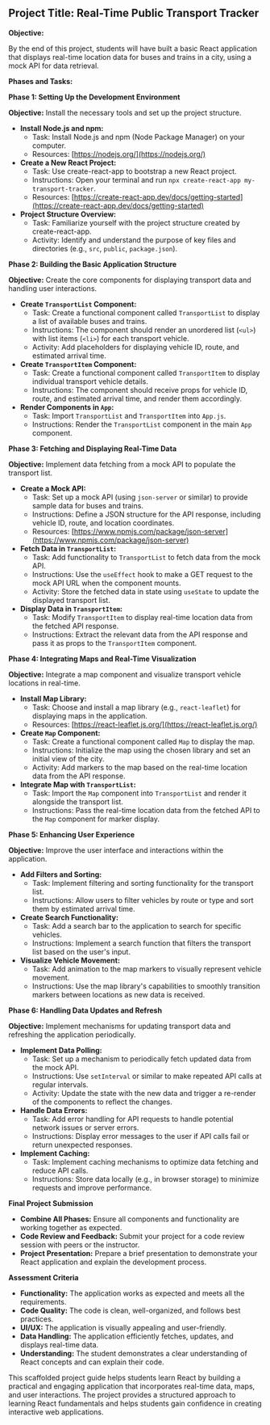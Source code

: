 ## Project Title: Real-Time Public Transport Tracker

**Objective:**

By the end of this project, students will have built a basic React application that displays real-time location data for buses and trains in a city, using a mock API for data retrieval.

**Phases and Tasks:**

**Phase 1: Setting Up the Development Environment**

**Objective:** Install the necessary tools and set up the project structure.

* **Install Node.js and npm:**
    * Task: Install Node.js and npm (Node Package Manager) on your computer.
    * Resources: [https://nodejs.org/](https://nodejs.org/)
* **Create a New React Project:**
    * Task: Use create-react-app to bootstrap a new React project.
    * Instructions: Open your terminal and run `npx create-react-app my-transport-tracker`.
    * Resources: [https://create-react-app.dev/docs/getting-started](https://create-react-app.dev/docs/getting-started)
* **Project Structure Overview:**
    * Task: Familiarize yourself with the project structure created by create-react-app.
    * Activity: Identify and understand the purpose of key files and directories (e.g., `src`, `public`, `package.json`).

**Phase 2: Building the Basic Application Structure**

**Objective:** Create the core components for displaying transport data and handling user interactions.

* **Create `TransportList` Component:**
    * Task: Create a functional component called `TransportList` to display a list of available buses and trains.
    * Instructions: The component should render an unordered list (`<ul>`) with list items (`<li>`) for each transport vehicle.
    * Activity: Add placeholders for displaying vehicle ID, route, and estimated arrival time.
* **Create `TransportItem` Component:**
    * Task: Create a functional component called `TransportItem` to display individual transport vehicle details.
    * Instructions: The component should receive props for vehicle ID, route, and estimated arrival time, and render them accordingly.
* **Render Components in `App`:**
    * Task: Import `TransportList` and `TransportItem` into `App.js`.
    * Instructions: Render the `TransportList` component in the main `App` component.

**Phase 3: Fetching and Displaying Real-Time Data**

**Objective:** Implement data fetching from a mock API to populate the transport list.

* **Create a Mock API:**
    * Task:  Set up a mock API (using `json-server` or similar) to provide sample data for buses and trains.
    * Instructions: Define a JSON structure for the API response, including vehicle ID, route, and location coordinates.
    * Resources: [https://www.npmjs.com/package/json-server](https://www.npmjs.com/package/json-server)
* **Fetch Data in `TransportList`:**
    * Task: Add functionality to `TransportList` to fetch data from the mock API.
    * Instructions: Use the `useEffect` hook to make a GET request to the mock API URL when the component mounts.
    * Activity: Store the fetched data in state using `useState` to update the displayed transport list.
* **Display Data in `TransportItem`:**
    * Task: Modify `TransportItem` to display real-time location data from the fetched API response.
    * Instructions: Extract the relevant data from the API response and pass it as props to the `TransportItem` component.

**Phase 4: Integrating Maps and Real-Time Visualization**

**Objective:** Integrate a map component and visualize transport vehicle locations in real-time.

* **Install Map Library:**
    * Task: Choose and install a map library (e.g., `react-leaflet`) for displaying maps in the application.
    * Resources: [https://react-leaflet.js.org/](https://react-leaflet.js.org/)
* **Create `Map` Component:**
    * Task: Create a functional component called `Map` to display the map.
    * Instructions: Initialize the map using the chosen library and set an initial view of the city.
    * Activity: Add markers to the map based on the real-time location data from the API response.
* **Integrate Map with `TransportList`:**
    * Task: Import the `Map` component into `TransportList` and render it alongside the transport list.
    * Instructions: Pass the real-time location data from the fetched API to the `Map` component for marker display.

**Phase 5: Enhancing User Experience**

**Objective:** Improve the user interface and interactions within the application.

* **Add Filters and Sorting:**
    * Task: Implement filtering and sorting functionality for the transport list.
    * Instructions: Allow users to filter vehicles by route or type and sort them by estimated arrival time.
* **Create Search Functionality:**
    * Task: Add a search bar to the application to search for specific vehicles.
    * Instructions: Implement a search function that filters the transport list based on the user's input.
* **Visualize Vehicle Movement:**
    * Task: Add animation to the map markers to visually represent vehicle movement.
    * Instructions: Use the map library's capabilities to smoothly transition markers between locations as new data is received.

**Phase 6: Handling Data Updates and Refresh**

**Objective:** Implement mechanisms for updating transport data and refreshing the application periodically.

* **Implement Data Polling:**
    * Task: Set up a mechanism to periodically fetch updated data from the mock API.
    * Instructions: Use `setInterval` or similar to make repeated API calls at regular intervals.
    * Activity: Update the state with the new data and trigger a re-render of the components to reflect the changes.
* **Handle Data Errors:**
    * Task: Add error handling for API requests to handle potential network issues or server errors.
    * Instructions: Display error messages to the user if API calls fail or return unexpected responses.
* **Implement Caching:**
    * Task: Implement caching mechanisms to optimize data fetching and reduce API calls.
    * Instructions: Store data locally (e.g., in browser storage) to minimize requests and improve performance.

**Final Project Submission**

* **Combine All Phases:** Ensure all components and functionality are working together as expected.
* **Code Review and Feedback:** Submit your project for a code review session with peers or the instructor.
* **Project Presentation:** Prepare a brief presentation to demonstrate your React application and explain the development process.

**Assessment Criteria**

* **Functionality:** The application works as expected and meets all the requirements.
* **Code Quality:** The code is clean, well-organized, and follows best practices.
* **UI/UX:** The application is visually appealing and user-friendly.
* **Data Handling:** The application efficiently fetches, updates, and displays real-time data.
* **Understanding:** The student demonstrates a clear understanding of React concepts and can explain their code.

This scaffolded project guide helps students learn React by building a practical and engaging application that incorporates real-time data, maps, and user interactions. The project provides a structured approach to learning React fundamentals and helps students gain confidence in creating interactive web applications.
